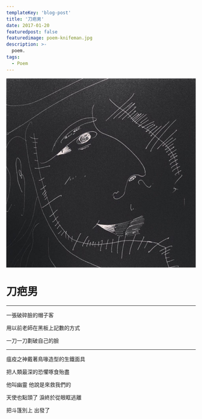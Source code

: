 ```yaml
---
templateKey: 'blog-post'
title: '刀疤男'
date: 2017-01-20
featuredpost: false
featuredimage: poem-knifeman.jpg
description: >-
  poem.
tags:
  - Poem
---
```

![knifeman](poem-knifeman.jpg)

# 刀疤男
___
  
一張破碎臉的帽子客  

用以前老師在黑板上記數的方式  

一刀一刀劃破自己的臉

-------

瘟疫之神戴著鳥喙造型的生鐵面具

把人類最深的恐懼啄食殆盡

他叫幽靈 他說是來救我們的

天使也點頭了 淚終於從眼眶逃離

把斗篷別上 出發了

